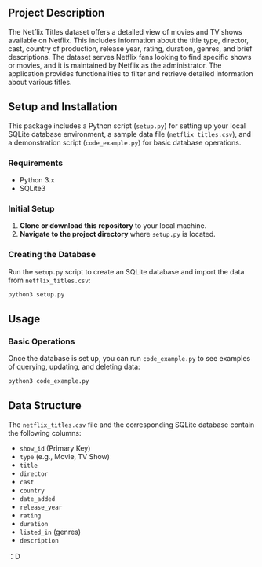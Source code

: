 ## Project Description
The Netflix Titles dataset offers a detailed view of movies and TV shows available on Netflix. This includes information about the title type, director, cast, country of production, release year, rating, duration, genres, and brief descriptions. The dataset serves Netflix fans looking to find specific shows or movies, and it is maintained by Netflix as the administrator. The application provides functionalities to filter and retrieve detailed information about various titles.

## Setup and Installation
This package includes a Python script (`setup.py`) for setting up your local SQLite database environment, a sample data file (`netflix_titles.csv`), and a demonstration script (`code_example.py`) for basic database operations.

### Requirements
- Python 3.x
- SQLite3

### Initial Setup
1. **Clone or download this repository** to your local machine.
2. **Navigate to the project directory** where `setup.py` is located.

### Creating the Database
Run the `setup.py` script to create an SQLite database and import the data from `netflix_titles.csv`:

```bash
python3 setup.py
```

## Usage
### Basic Operations
Once the database is set up, you can run `code_example.py` to see examples of querying, updating, and deleting data:

```bash
python3 code_example.py
```

## Data Structure
The `netflix_titles.csv` file and the corresponding SQLite database contain the following columns:
- `show_id` (Primary Key)
- `type` (e.g., Movie, TV Show)
- `title`
- `director`
- `cast`
- `country`
- `date_added`
- `release_year`
- `rating`
- `duration`
- `listed_in` (genres)
- `description`

：D
